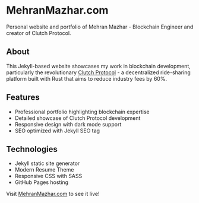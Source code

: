 # MehranMazhar.com

Personal website and portfolio of Mehran Mazhar - Blockchain Engineer and creator of Clutch Protocol.

## About
This Jekyll-based website showcases my work in blockchain development, particularly the revolutionary [Clutch Protocol](https://github.com/clutch-protocol) - a decentralized ride-sharing platform built with Rust that aims to reduce industry fees by 60%.

## Features
- Professional portfolio highlighting blockchain expertise
- Detailed showcase of Clutch Protocol development
- Responsive design with dark mode support
- SEO optimized with Jekyll SEO tag

## Technologies
- Jekyll static site generator
- Modern Resume Theme
- Responsive CSS with SASS
- GitHub Pages hosting

Visit [MehranMazhar.com](https://mehranmazhar.com) to see it live!
